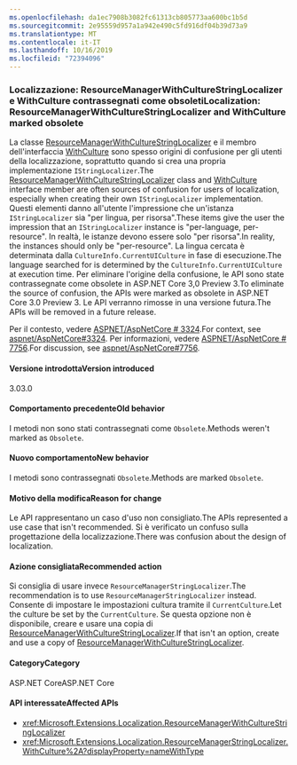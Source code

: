 ```yaml
---
ms.openlocfilehash: da1ec7908b3082fc61313cb805773aa600bc1b5d
ms.sourcegitcommit: 2e95559d957a1a942e490c5fd916df04b39d73a9
ms.translationtype: MT
ms.contentlocale: it-IT
ms.lasthandoff: 10/16/2019
ms.locfileid: "72394096"
---
```

### <a name="localization-resourcemanagerwithculturestringlocalizer-and-withculture-marked-obsolete"></a><span data-ttu-id="2cf41-101">Localizzazione: ResourceManagerWithCultureStringLocalizer e WithCulture contrassegnati come obsoleti</span><span class="sxs-lookup"><span data-stu-id="2cf41-101">Localization: ResourceManagerWithCultureStringLocalizer and WithCulture marked obsolete</span></span>

<span data-ttu-id="2cf41-102">La classe [ResourceManagerWithCultureStringLocalizer](https://github.com/aspnet/Localization/blob/43b974482c7b703c92085c6f68b3b23d8fe32720/src/Microsoft.Extensions.Localization/ResourceManagerWithCultureStringLocalizer.cs#L18) e il membro dell'interfaccia [WithCulture](https://github.com/aspnet/Localization/blob/master/src/Microsoft.Extensions.Localization/ResourceManagerStringLocalizer.cs#L154-L170) sono spesso origini di confusione per gli utenti della localizzazione, soprattutto quando si crea una propria implementazione `IStringLocalizer`.</span><span class="sxs-lookup"><span data-stu-id="2cf41-102">The [ResourceManagerWithCultureStringLocalizer](https://github.com/aspnet/Localization/blob/43b974482c7b703c92085c6f68b3b23d8fe32720/src/Microsoft.Extensions.Localization/ResourceManagerWithCultureStringLocalizer.cs#L18) class and [WithCulture](https://github.com/aspnet/Localization/blob/master/src/Microsoft.Extensions.Localization/ResourceManagerStringLocalizer.cs#L154-L170) interface member are often sources of confusion for users of localization, especially when creating their own `IStringLocalizer` implementation.</span></span> <span data-ttu-id="2cf41-103">Questi elementi danno all'utente l'impressione che un'istanza `IStringLocalizer` sia "per lingua, per risorsa".</span><span class="sxs-lookup"><span data-stu-id="2cf41-103">These items give the user the impression that an `IStringLocalizer` instance is "per-language, per-resource".</span></span> <span data-ttu-id="2cf41-104">In realtà, le istanze devono essere solo "per risorsa".</span><span class="sxs-lookup"><span data-stu-id="2cf41-104">In reality, the instances should only be "per-resource".</span></span> <span data-ttu-id="2cf41-105">La lingua cercata è determinata dalla `CultureInfo.CurrentUICulture` in fase di esecuzione.</span><span class="sxs-lookup"><span data-stu-id="2cf41-105">The language searched for is determined by the `CultureInfo.CurrentUICulture` at execution time.</span></span> <span data-ttu-id="2cf41-106">Per eliminare l'origine della confusione, le API sono state contrassegnate come obsolete in ASP.NET Core 3,0 Preview 3.</span><span class="sxs-lookup"><span data-stu-id="2cf41-106">To eliminate the source of confusion, the APIs were marked as obsolete in ASP.NET Core 3.0 Preview 3.</span></span> <span data-ttu-id="2cf41-107">Le API verranno rimosse in una versione futura.</span><span class="sxs-lookup"><span data-stu-id="2cf41-107">The APIs will be removed in a future release.</span></span>

<span data-ttu-id="2cf41-108">Per il contesto, vedere [ASPNET/AspNetCore # 3324](https://github.com/aspnet/AspNetCore/issues/3324).</span><span class="sxs-lookup"><span data-stu-id="2cf41-108">For context, see [aspnet/AspNetCore#3324](https://github.com/aspnet/AspNetCore/issues/3324).</span></span> <span data-ttu-id="2cf41-109">Per informazioni, vedere [ASPNET/AspNetCore # 7756](https://github.com/aspnet/AspNetCore/issues/7756).</span><span class="sxs-lookup"><span data-stu-id="2cf41-109">For discussion, see [aspnet/AspNetCore#7756](https://github.com/aspnet/AspNetCore/issues/7756).</span></span>

#### <a name="version-introduced"></a><span data-ttu-id="2cf41-110">Versione introdotta</span><span class="sxs-lookup"><span data-stu-id="2cf41-110">Version introduced</span></span>

<span data-ttu-id="2cf41-111">3.0</span><span class="sxs-lookup"><span data-stu-id="2cf41-111">3.0</span></span>

#### <a name="old-behavior"></a><span data-ttu-id="2cf41-112">Comportamento precedente</span><span class="sxs-lookup"><span data-stu-id="2cf41-112">Old behavior</span></span>

<span data-ttu-id="2cf41-113">I metodi non sono stati contrassegnati come `Obsolete`.</span><span class="sxs-lookup"><span data-stu-id="2cf41-113">Methods weren't marked as `Obsolete`.</span></span>

#### <a name="new-behavior"></a><span data-ttu-id="2cf41-114">Nuovo comportamento</span><span class="sxs-lookup"><span data-stu-id="2cf41-114">New behavior</span></span>

<span data-ttu-id="2cf41-115">I metodi sono contrassegnati `Obsolete`.</span><span class="sxs-lookup"><span data-stu-id="2cf41-115">Methods are marked `Obsolete`.</span></span>

#### <a name="reason-for-change"></a><span data-ttu-id="2cf41-116">Motivo della modifica</span><span class="sxs-lookup"><span data-stu-id="2cf41-116">Reason for change</span></span>

<span data-ttu-id="2cf41-117">Le API rappresentano un caso d'uso non consigliato.</span><span class="sxs-lookup"><span data-stu-id="2cf41-117">The APIs represented a use case that isn't recommended.</span></span> <span data-ttu-id="2cf41-118">Si è verificato un confuso sulla progettazione della localizzazione.</span><span class="sxs-lookup"><span data-stu-id="2cf41-118">There was confusion about the design of localization.</span></span>

#### <a name="recommended-action"></a><span data-ttu-id="2cf41-119">Azione consigliata</span><span class="sxs-lookup"><span data-stu-id="2cf41-119">Recommended action</span></span>

<span data-ttu-id="2cf41-120">Si consiglia di usare invece `ResourceManagerStringLocalizer`.</span><span class="sxs-lookup"><span data-stu-id="2cf41-120">The recommendation is to use `ResourceManagerStringLocalizer` instead.</span></span> <span data-ttu-id="2cf41-121">Consente di impostare le impostazioni cultura tramite il `CurrentCulture`.</span><span class="sxs-lookup"><span data-stu-id="2cf41-121">Let the culture be set by the `CurrentCulture`.</span></span> <span data-ttu-id="2cf41-122">Se questa opzione non è disponibile, creare e usare una copia di [ResourceManagerWithCultureStringLocalizer](https://github.com/aspnet/Localization/blob/43b974482c7b703c92085c6f68b3b23d8fe32720/src/Microsoft.Extensions.Localization/ResourceManagerWithCultureStringLocalizer.cs#L18).</span><span class="sxs-lookup"><span data-stu-id="2cf41-122">If that isn't an option, create and use a copy of [ResourceManagerWithCultureStringLocalizer](https://github.com/aspnet/Localization/blob/43b974482c7b703c92085c6f68b3b23d8fe32720/src/Microsoft.Extensions.Localization/ResourceManagerWithCultureStringLocalizer.cs#L18).</span></span>

#### <a name="category"></a><span data-ttu-id="2cf41-123">Category</span><span class="sxs-lookup"><span data-stu-id="2cf41-123">Category</span></span>

<span data-ttu-id="2cf41-124">ASP.NET Core</span><span class="sxs-lookup"><span data-stu-id="2cf41-124">ASP.NET Core</span></span>

#### <a name="affected-apis"></a><span data-ttu-id="2cf41-125">API interessate</span><span class="sxs-lookup"><span data-stu-id="2cf41-125">Affected APIs</span></span>

- <xref:Microsoft.Extensions.Localization.ResourceManagerWithCultureStringLocalizer>
- <xref:Microsoft.Extensions.Localization.ResourceManagerStringLocalizer.WithCulture%2A?displayProperty=nameWithType>

<!--

#### Affected APIs

- `T:Microsoft.Extensions.Localization.ResourceManagerWithCultureStringLocalizer`
- `Overload:Microsoft.Extensions.Localization.ResourceManagerStringLocalizer.WithCulture`

-->
